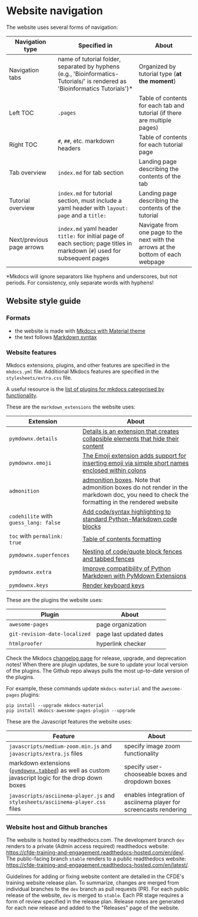 # Website navigation

The website uses several forms of navigation:

Navigation type | Specified in | About
--- | --- | ---
Navigation tabs | name of tutorial folder, separated by hyphens (e.g., 'Bioinformatics-Tutorials/' is rendered as 'Bioinformatics Tutorials')* | Organized by tutorial type (**at the moment**)
Left TOC | `.pages` | Table of contents for each tab and tutorial (if there are multiple pages)
Right TOC | `#`, `##`, etc. markdown headers | Table of contents for each tutorial page
Tab overview | `index.md` for tab section | Landing page describing the contents of the tab
Tutorial overview | `index.md` for tutorial section, must include a yaml header with `layout: page` and a `title:` | Landing page describing the contents of the tutorial
Next/previous page arrows | `index.md` yaml header `title:` for initial page of each section; page titles in markdown (`#`) used for subsequent pages | Navigate from one page to the next with the arrows at the bottom of each webpage

*Mkdocs will ignore separators like hyphens and underscores, but not periods. For consistency, only separate words with hyphens!

## Website style guide

### Formats
- the website is made with [Mkdocs with Material theme](https://squidfunk.github.io/mkdocs-material/)
- the text follows [Markdown syntax](https://www.markdownguide.org/basic-syntax/)

### Website features
Mkdocs extensions, plugins, and other features are specified in the `mkdocs.yml` file. Additional Mkdocs features are specified in the `stylesheets/extra.css` file.

A useful resource is the [list of plugins for mkdocs categorised by functionality](https://github.com/mkdocs/mkdocs/wiki/MkDocs-Plugins).

These are the `markdown_extensions` the website uses:

Extension | About
--- | ---
`pymdownx.details` | [Details is an extension that creates collapsible elements that hide their content](https://facelessuser.github.io/pymdown-extensions/extensions/details/)
`pymdownx.emoji` | [The Emoji extension adds support for inserting emoji via simple short names enclosed within colons](https://facelessuser.github.io/pymdown-extensions/extensions/emoji/)
`admonition` | [admonition boxes](https://squidfunk.github.io/mkdocs-material/reference/admonitions/#types). Note that admonition boxes do not render in the markdown doc, you need to check the formatting in the rendered website
`codehilite` with `guess_lang: false` | [Add code/syntax highlighting to standard Python-Markdown code blocks](https://python-markdown.github.io/extensions/code_hilite/)
`toc` with `permalink: true` | [Table of contents formatting](https://www.mkdocs.org/user-guide/configuration/#formatting-options)
`pymdownx.superfences` | [Nesting of code/quote block fences and tabbed fences](https://facelessuser.github.io/pymdown-extensions/extensions/superfences/)
`pymdownx.extra` | [Improve compatibility of Python Markdown with PyMdown Extensions](https://facelessuser.github.io/pymdown-extensions/extensions/extra/)
`pymdownx.keys` | [Render keyboard keys](https://facelessuser.github.io/pymdown-extensions/extensions/keys/)

These are the plugins the website uses:

Plugin | About
--- | ---
`awesome-pages` | page organization 
`git-revision-date-localized` | page last updated dates
`htmlproofer` | hyperlink checker

Check the Mkdocs [changelog page](https://squidfunk.github.io/mkdocs-material/changelog/) for release, upgrade, and deprecation notes! When there are plugin updates, be sure to update your local version of the plugins. The Github repo always pulls the most up-to-date version of the plugins.

For example, these commands update `mkdocs-material` and the `awesome-pages` plugins:
```
pip install --upgrade mkdocs-material
pip install mkdocs-awesome-pages-plugin --upgrade
```

These are the Javascript features the website uses:

Feature | About
--- | ---
`javascripts/medium-zoom.min.js` and `javascripts/extra.js` files | specify image zoom functionality
markdown extensions ([`pymdownx.tabbed`](https://facelessuser.github.io/pymdown-extensions/extensions/tabbed/)) as well as custom javascript logic for the drop down boxes | specify user-chooseable boxes and dropdown boxes 
`javascripts/asciinema-player.js` and `stylesheets/asciinema-player.css` files | enables integration of asciinema player for screencasts rendering

### Website host and Github branches
The website is hosted by readthedocs.com. The development branch `dev` renders to a private (Admin access required) readthedocs website: https://cfde-training-and-engagement.readthedocs-hosted.com/en/dev/. The public-facing branch `stable` renders to a public readthedocs website: https://cfde-training-and-engagement.readthedocs-hosted.com/en/latest/.

Guidelines for adding or fixing website content are detailed in the CFDE's training website release plan. To summarize, changes are merged from individual branches to the `dev` branch as pull requests (PR). For each public release of the website, `dev` is merged to `stable`. Each PR stage requires a form of review specified in the release plan. Release notes are generated for each new release and added to the "Releases" page of the website.





